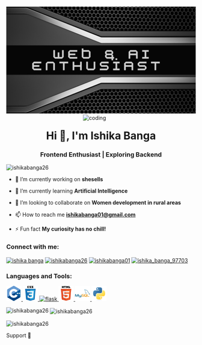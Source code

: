 ![logo](https://raw.githubusercontent.com/IshikaBanga26/IshikaBanga26/refs/heads/main/Gray%20Black%20Honeycomb%20Technology%20Channel%20Youtube%20Banner.png)
<img align="right" alt="coding" width=300 boder-radius=10 src="https://img.freepik.com/premium-photo/female-developer-background_665280-9654.jpg?w=900">

<h1 align="center">Hi 👋, I'm Ishika Banga</h1>
<h3 align="center">Frontend Enthusiast | Exploring Backend</h3>

<p align="left"> <img src="https://komarev.com/ghpvc/?username=ishikabanga26&label=Profile%20views&color=0e75b6&style=flat" alt="ishikabanga26" /> </p>

- 🔭 I’m currently working on **shesells**

- 🌱 I’m currently learning **Artificial Intelligence**

- 👯 I’m looking to collaborate on **Women development in rural areas**

- 📫 How to reach me **ishikabanga01@gmail.com**

- ⚡ Fun fact **My curiosity has no chill!**

<h3 align="left">Connect with me:</h3>
<p align="left">
<a href="https://linkedin.com/in/ishika banga" target="blank"><img align="center" src="https://raw.githubusercontent.com/rahuldkjain/github-profile-readme-generator/master/src/images/icons/Social/linked-in-alt.svg" alt="ishika banga" height="30" width="40" /></a>
<a href="https://kaggle.com/ishikabanga26" target="blank"><img align="center" src="https://raw.githubusercontent.com/rahuldkjain/github-profile-readme-generator/master/src/images/icons/Social/kaggle.svg" alt="ishikabanga26" height="30" width="40" /></a>
<a href="https://www.hackerrank.com/ishikabanga01" target="blank"><img align="center" src="https://raw.githubusercontent.com/rahuldkjain/github-profile-readme-generator/master/src/images/icons/Social/hackerrank.svg" alt="ishikabanga01" height="30" width="40" /></a>
<a href="https://discord.gg/ishika_banga_97703" target="blank"><img align="center" src="https://raw.githubusercontent.com/rahuldkjain/github-profile-readme-generator/master/src/images/icons/Social/discord.svg" alt="ishika_banga_97703" height="30" width="40" /></a>
</p>

<h3 align="left">Languages and Tools:</h3>
<p align="left"> <a href="https://www.w3schools.com/cpp/" target="_blank" rel="noreferrer"> <img src="https://raw.githubusercontent.com/devicons/devicon/master/icons/cplusplus/cplusplus-original.svg" alt="cplusplus" width="40" height="40"/> </a> <a href="https://www.w3schools.com/css/" target="_blank" rel="noreferrer"> <img src="https://raw.githubusercontent.com/devicons/devicon/master/icons/css3/css3-original-wordmark.svg" alt="css3" width="40" height="40"/> </a> <a href="https://flask.palletsprojects.com/" target="_blank" rel="noreferrer"> <img src="https://www.vectorlogo.zone/logos/pocoo_flask/pocoo_flask-icon.svg" alt="flask" width="40" height="40"/> </a> <a href="https://www.w3.org/html/" target="_blank" rel="noreferrer"> <img src="https://raw.githubusercontent.com/devicons/devicon/master/icons/html5/html5-original-wordmark.svg" alt="html5" width="40" height="40"/> </a> <a href="https://www.mysql.com/" target="_blank" rel="noreferrer"> <img src="https://raw.githubusercontent.com/devicons/devicon/master/icons/mysql/mysql-original-wordmark.svg" alt="mysql" width="40" height="40"/> </a> <a href="https://www.python.org" target="_blank" rel="noreferrer"> <img src="https://raw.githubusercontent.com/devicons/devicon/master/icons/python/python-original.svg" alt="python" width="40" height="40"/> </a> </p>

<p><img align="left" src="https://github-readme-stats.vercel.app/api/top-langs?username=ishikabanga26&show_icons=true&locale=en&layout=compact" alt="ishikabanga26" /></p>

<p>&nbsp;<img align="center" src="https://github-readme-stats.vercel.app/api?username=ishikabanga26&show_icons=true&locale=en" alt="ishikabanga26" /></p>

<p><img align="center" src="https://github-readme-streak-stats.herokuapp.com/?user=ishikabanga26&" alt="ishikabanga26" /></p>

Support 🙏
